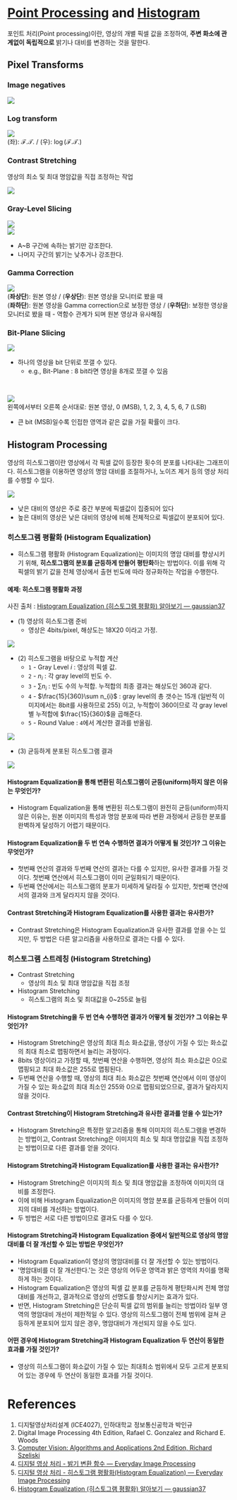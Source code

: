 # [Point Processing](#pixel-transforms) and [Histogram](#histogram-processing)

포인트 처리(Point processing)이란, 영상의 개별 픽셀 값을 조정하여, **주변 화소에 관계없이 독립적으로** 밝기나 대비를 변경하는 것을 말한다.

## Pixel Transforms

### Image negatives

![](img/image_negatives.png)

### Log transform

![](img/log_transform.PNG)<br>
(좌): $\mathcal{F.T.}$ / (우): $\log(\mathcal{F.T.})$

### Contrast Stretching

영상의 최소 및 최대 명암값을 직접 조정하는 작업

![](img/contrast_stretching.png)

### Gray-Level Slicing

![](img/gray-level_slicing_1.PNG)<br>
![](img/gray-level_slicing_2.PNG)

- A~B 구간에 속하는 밝기만 강조한다.
- 나머지 구간의 밝기는 낮추거나 강조한다.

### Gamma Correction

![](img/gamma_correction.png)<br>
(**좌상단**): 원본 영상 / (**우상단**): 원본 영상을 모니터로 봤을 때<br>
(**좌하단**): 원본 영상을 Gamma correction으로 보정한 영상 / (**우하단**): 보정한 영상을 모니터로 봤을 때 - 역함수 관계가 되며 원본 영상과 유사해짐

### Bit-Plane Slicing

![](img/Bit-Plane_Slicing_1.jpg)

- 하나의 영상을 bit 단위로 쪼갤 수 있다.
  - e.g., Bit-Plane : 8 bit라면 영상을 8개로 쪼갤 수 있음

<br>

![](img/Bit-Plane_Slicing_2.PNG)<br>
왼쪽에서부터 오른쪽 순서대로: 원본 영상, 0 (MSB), 1, 2, 3, 4, 5, 6, 7 (LSB)

- 큰 bit (MSB)일수록 인접한 영역과 같은 값을 가질 확률이 크다.

## Histogram Processing

영상의 히스토그램이란 영상에서 각 픽셀 값이 등장한 횟수의 분포를 나타내는 그래프이다. 히스토그램을 이용하면 영상의 명암 대비를 조절하거나, 노이즈 제거 등의 영상 처리를 수행할 수 있다.

![](img/histogram.png)

- 낮은 대비의 영상은 주로 중간 부분에 픽셀값이 집중되어 있다
- 높은 대비의 영상은 낮은 대비의 영상에 비해 전체적으로 픽셀값이 분포되어 있다.

### 히스토그램 평활화 (Histogram Equalization)

- 히스토그램 평활화 (Histogram Equalization)는 이미지의 명암 대비를 향상시키기 위해, **히스토그램의 분포를 균등하게 만들어 평탄화**하는 방법이다. 이를 위해 각 픽셀의 밝기 값을 전체 영상에서 출현 빈도에 따라 정규화하는 작업을 수행한다.

#### 예제: 히스토그램 평활화 과정

사진 출처 : [Histogram Equalization (히스토그램 평활화) 알아보기 — gaussian37](https://gaussian37.github.io/vision-concept-histogram_equalization/)

- (1) 영상의 히스토그램 준비
  - 영상은 4bits/pixel, 해상도는 18X20 이라고 가정.

![](https://gaussian37.github.io/assets/img/vision/concept/histogram_equalization/unequalHist.PNG)

- (2) 히스토그램을 바탕으로 누적합 계산
  - `1` - Gray Level $i$ : 영상의 픽셀 값.
  - `2` - $n_{i}$ : 각 gray level의 빈도 수.
  - `3` - $\sum n_{i}$ : 빈도 수의 누적합. 누적합의 최종 결과는 해상도인 $360$과 같다.
  - `4` - $\frac{15}{360}\sum n_{i}$ : gray level의 총 갯수는 $15$개 (일반적 이미지에서는 8bit를 사용하므로 255) 이고, 누적합이 $360$이므로 각 gray level 별 누적합에 $\frac{15}{360}$을 곱해준다.
  - `5` - Round Value : `4`에서 계산한 결과를 반올림.

![](https://gaussian37.github.io/assets/img/vision/concept/histogram_equalization/process.PNG)

- (3) 균등하게 분포된 히스토그램 결과

![](https://gaussian37.github.io/assets/img/vision/concept/histogram_equalization/equalHist.PNG)

#### Histogram Equalization을 통해 변환된 히스토그램이 균등(uniform)하지 않은 이유는 무엇인가?

- Histogram Equalization을 통해 변환된 히스토그램이 완전히 균등(uniform)하지 않은 이유는, 원본 이미지의 특성과 명암 분포에 따라 변환 과정에서 균등한 분포를 완벽하게 달성하기 어렵기 때문이다.

#### Histogram Equalization을 두 번 연속 수행하면 결과가 어떻게 될 것인가? 그 이유는 무엇인가?

- 첫번째 연산의 결과와 두번째 연산의 결과는 다를 수 있지만, 유사한 결과를 가질 것이다. 첫번째 연산에서 히스토그램이 이미 균일화되기 때문이다.
- 두번째 연산에서는 히스토그램의 분포가 미세하게 달라질 수 있지만, 첫번째 연산에서의 결과와 크게 달라지지 않을 것이다.

#### Contrast Stretching과 Histogram Equalization를 사용한 결과는 유사한가?

- Contrast Stretching은 Histogram Equalization과 유사한 결과를 얻을 수는 있지만, 두 방법은 다른 알고리즘을 사용하므로 결과는 다를 수 있다.

### 히스토그램 스트레칭 (Histogram Stretching)

- Contrast Stretching
  - 영상의 최소 및 최대 명암값을 직접 조정
- Histogram Stretching
  - 히스토그램의 최소 및 최대값을 0~255로 늘림

#### Histogram Stretching을 두 번 연속 수행하면 결과가 어떻게 될 것인가? 그 이유는 무엇인가?

- Histogram Stretching은 영상의 최대 최소 화소값을, 영상이 가질 수 있는 화소값의 최대 최소로 맵핑하면서 늘리는 과정이다.
- 8bits 영상이라고 가정할 때, 첫번째 연산을 수행하면, 영상의 최소 화소값은 0으로 맵핑되고 최대 화소값은 255로 맵핑된다.
- 두번째 연산을 수행할 때, 영상의 최대 최소 화소값은 첫번째 연산에서 이미 영상이 가질 수 있는 화소값의 최대 최소인 255와 0으로 맵핑되었으므로, 결과가 달라지지 않을 것이다.

#### Contrast Stretching이 Histogram Stretching과 유사한 결과를 얻을 수 있는가?

- Histogram Stretching은 특정한 알고리즘을 통해 이미지의 히스토그램을 변경하는 방법이고, Contrast Stretching은 이미지의 최소 및 최대 명암값을 직접 조정하는 방법이므로 다른 결과를 얻을 것이다.

#### Histogram Stretching과 Histogram Equalization를 사용한 결과는 유사한가?

- Histogram Stretching은 이미지의 최소 및 최대 명암값을 조정하여 이미지의 대비를 조정한다.
- 이에 비해 Histogram Equalization은 이미지의 명암 분포를 균등하게 만들어 이미지의 대비를 개선하는 방법이다.
- 두 방법은 서로 다른 방법이므로 결과도 다를 수 있다.

#### Histogram Stretching과 Histogram Equalization 중에서 일반적으로 영상의 명암대비를 더 잘 개선할 수 있는 방법은 무엇인가?

- Histogram Equalization이 영상의 명암대비를 더 잘 개선할 수 있는 방법이다.
- '명암대비를 더 잘 개선한다.'는 것은 영상의 어두운 영역과 밝은 영역의 차이를 명확하게 하는 것이다.
- Histogram Equalization은 영상의 픽셀 값 분포를 균등하게 평탄화시켜 전체 명암대비를 개선하고, 결과적으로 영상의 선명도를 향상시키는 효과가 있다.
- 반면, Histogram Stretching은 단순히 픽셀 값의 범위를 늘리는 방법이라 일부 영역의 명암대비 개선이 제한적일 수 있다. 영상의 히스토그램이 전체 범위에 걸쳐 균등하게 분포되어 있지 않은 경우, 명암대비가 개선되지 않을 수도 있다.

#### 어떤 경우에 Histogram Stretching과 Histogram Equalization 두 연산이 동일한 효과를 가질 것인가?

- 영상의 히스토그램이 화소값이 가질 수 있는 최대최소 범위에서 모두 고르게 분포되어 있는 경우에 두 연산이 동일한 효과를 가질 것이다.

# References

1. 디지털영상처리설계 (ICE4027), 인하대학교 정보통신공학과 박인규
2. Digital Image Processing 4th Edition, Rafael C. Gonzalez and Richard E. Woods
3. [Computer Vision: Algorithms and Applications 2nd Edition, Richard Szeliski](https://szeliski.org/Book/)
4. [디지털 영상 처리 - 밝기 변환 함수 — Everyday Image Processing](https://everyday-image-processing.tistory.com/128)
5. [디지털 영상 처리 - 히스토그램 평활화(Histogram Equalization) — Everyday Image Processing](https://everyday-image-processing.tistory.com/131)
6. [Histogram Equalization (히스토그램 평활화) 알아보기 — gaussian37](https://gaussian37.github.io/vision-concept-histogram_equalization/)
